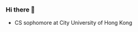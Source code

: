 ### Hi there 👋

<!--
**iriroki/iriroki** is a ✨ _special_ ✨ repository because its `README.md` (this file) appears on your GitHub profile.

Here are some ideas to get you started:

-->
- CS sophomore at City University of Hong Kong

